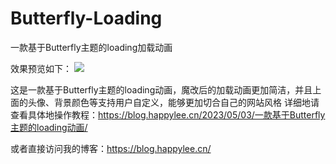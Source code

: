 # Butterfly-Loading
  一款基于Butterfly主题的loading加载动画

  效果预览如下：
![](https://cdn.staticaly.com/gh/HappyLeeCode/IMG@main/img/loading.png)

  这是一款基于Butterfly主题的loading动画，魔改后的加载动画更加简洁，并且上面的头像、背景颜色等支持用户自定义，能够更加切合自己的网站风格
详细地请查看具体地操作教程：https://blog.happylee.cn/2023/05/03/一款基于Butterfly主题的loading动画/

或者直接访问我的博客：https://blog.happylee.cn/
